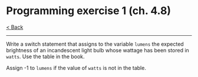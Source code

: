 # Programming exercise 1 (ch. 4.8)

[< Back](../README.md)

---

Write a switch statement that assigns to the variable `lumens` the expected brightness of an incandescent light bulb whose wattage has been stored in `watts`. Use the table in the book.

Assign -1 to `lumens` if the value of `watts` is not in the table.
